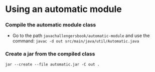 # Using an automatic module

### Compile the automatic module class

- Go to the path `javachallengersbook/automatic-module` and use the command:
  `javac -d out src/main/java/util/Automatic.java`

### Create a jar from the compiled class

`jar --create --file automatic.jar -C out .`